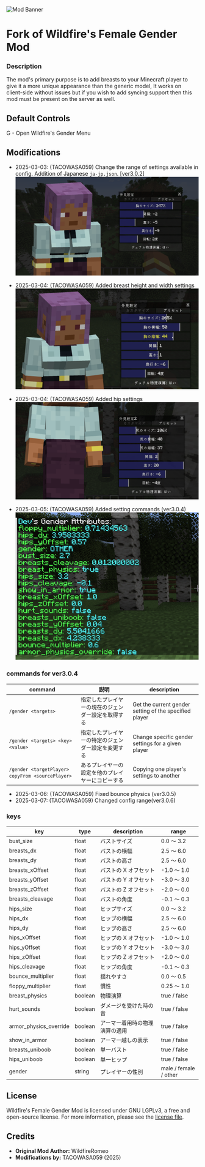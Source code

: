 ![Mod Banner](https://i.imgur.com/mtKmgT9.png)
# Fork of Wildfire's Female Gender Mod

### Description
The mod's primary purpose is to add breasts to your Minecraft player to give it a more unique appearance than the generic model,
It works on client-side without issues but if you wish to add syncing support then this mod must be present on the server as well.

## Default Controls

G - Open Wildfire's Gender Menu

## Modifications
- 2025-03-03: (TACOWASA059) Change the range of settings available in config. Addition of Japanese ```ja-jp.json```. [ver3.0.2] 
![image](images/front.png)

- 2025-03-04: (TACOWASA059) Added breast height and width settings
![image](images/front2.png)

- 2025-03-04: (TACOWASA059) Added hip settings
![image](images/back.png)

- 2025-03-05: (TACOWASA059) Added setting commands (ver3.0.4)
![image](images/value.png)

### commands for ver3.0.4
| command                                              | 説明                        | description                                            |
|------------------------------------------------------|---------------------------|--------------------------------------------------------|
| ```/gender <targets> ```                             | 指定したプレイヤーの現在のジェンダー設定を取得する | Get the current gender setting of the specified player |
| ```/gender <targets> <key> <value>```                | 指定したプレイヤーの特定のジェンダー設定を変更する | Change specific gender settings for a given player     |
| ```/gender <targetPlayer> copyFrom <sourcePlayer>``` | あるプレイヤーの設定を他のプレイヤーにコピーする  | Copying one player's settings to another               |

- 2025-03-06: (TACOWASA059) Fixed bounce physics (ver3.0.5)
- 2025-03-07: (TACOWASA059) Changed config range(ver3.0.6)

### keys
| key                     | type    | description      | range                  |
|-------------------------|---------|------------------|------------------------|
| bust_size	              | float   | 	バストサイズ          | 	0.0 ～ 3.2             |
| breasts_dx	             | float   | 	バストの横幅          | 	2.5 ～ 6.0             |
| breasts_dy	             | float   | 	バストの高さ          | 	2.5 ～ 6.0             |
| breasts_xOffset	        | float   | 	バストの X オフセット    | 	-1.0 ～ 1.0            |
| breasts_yOffset	        | float   | 	バストの Y オフセット    | 	-3.0 ～ 3.0            |
| breasts_zOffset	        | float   | 	バストの Z オフセット    | 	-2.0 ～ 0.0            |
| breasts_cleavage	       | float   | 	バストの角度          | 	-0.1 ～ 0.3            |
| hips_size	              | float   | 	ヒップサイズ          | 	0.0 ～ 3.2             |
| hips_dx	                | float   | 	ヒップの横幅          | 	2.5 ～ 6.0             |
| hips_dy	                | float   | 	ヒップの高さ          | 	2.5 ～ 6.0             |
| hips_xOffset	           | float   | 	ヒップの X オフセット    | 	-1.0 ～ 1.0            |
| hips_yOffset	           | float   | 	ヒップの Y オフセット    | 	-3.0 ～ 3.0            |
| hips_zOffset	           | float   | 	ヒップの Z オフセット    | 	-2.0 ～ 0.0            |
| hips_cleavage	          | float   | 	ヒップの角度          | 	-0.1 ～ 0.3            |
| bounce_multiplier	      | float   | 	揺れやすさ           | 	0.0 ～ 0.5             |
| floppy_multiplier	      | float   | 	慣性              | 	0.25 ～ 1.0            |
| breast_physics	         | boolean | 	物理演算            | 	true / false          |
| hurt_sounds	            | boolean | 	ダメージを受けた時の音     | 	true / false          |
| armor_physics_override	 | boolean | 	アーマー着用時の物理演算の適用 | 	true / false          |
| show_in_armor	          | boolean | 	アーマー越しの表示       | 	true / false          |
| breasts_uniboob	        | boolean | 	単一バスト           | 	true / false          |
| hips_uniboob	           | boolean | 	単一ヒップ           | 	true / false          |
| gender	                 | string  | 	プレイヤーの性別        | 	male / female / other |
## License

Wildfire's Female Gender Mod is licensed under GNU LGPLv3, a free and open-source license. For more information, please see the [license file](https://github.com/WildfireRomeo/WildfireFemaleGenderMod/blob/forge-1.19/LICENSE).

## Credits
- **Original Mod Author:** WildfireRomeo
- **Modifications by:** TACOWASA059 (2025)
